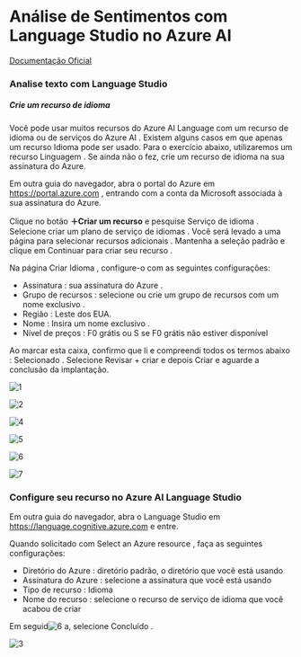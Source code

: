# Análise de Sentimentos com Language Studio no Azure AI

[Documentação Oficial](https://microsoftlearning.github.io/mslearn-ai-fundamentals/Instructions/Labs/06-text-analysis.html)

### Analise texto com Language Studio

##### Crie um recurso de idioma

Você pode usar muitos recursos do Azure AI Language com um recurso de idioma ou de serviços do Azure AI . Existem alguns casos em que apenas um recurso Idioma pode ser usado. Para o exercício abaixo, utilizaremos um recurso Linguagem . Se ainda não o fez, crie um recurso de idioma na sua assinatura do Azure.

Em outra guia do navegador, abra o portal do Azure em https://portal.azure.com , entrando com a conta da Microsoft associada à sua assinatura do Azure.

Clique no botão **＋Criar um recurso** e pesquise Serviço de idioma . Selecione criar um plano de serviço de idiomas . Você será levado a uma página para selecionar recursos adicionais . Mantenha a seleção padrão e clique em Continuar para criar seu recurso .

Na página Criar Idioma , configure-o com as seguintes configurações:
- Assinatura : sua assinatura do Azure .
- Grupo de recursos : selecione ou crie um grupo de recursos com um nome exclusivo .
- Região : Leste dos EUA.
- Nome : Insira um nome exclusivo .
- Nível de preços : F0 grátis ou S se F0 grátis não estiver disponível

Ao marcar esta caixa, confirmo que li e compreendi todos os termos abaixo : Selecionado .
Selecione Revisar + criar e depois Criar e aguarde a conclusão da implantação.


![1](https://github.com/MarcioCosta013/-Analise-de-Sentimentos-com-Language-Studio-no-Azure-AI/assets/87935294/911fab07-a9e3-4718-9039-9e1acafb5231)

![2](https://github.com/MarcioCosta013/-Analise-de-Sentimentos-com-Language-Studio-no-Azure-AI/assets/87935294/4fbf73ef-e73a-4212-ba73-4dac8249b096)

![4](https://github.com/MarcioCosta013/-Analise-de-Sentimentos-com-Language-Studio-no-Azure-AI/assets/87935294/bff3973a-bc09-48ba-a553-52cf37654b19)

![5](https://github.com/MarcioCosta013/-Analise-de-Sentimentos-com-Language-Studio-no-Azure-AI/assets/87935294/bc10f916-bfbb-4de0-a523-a3961e2c8caf)

![6](https://github.com/MarcioCosta013/-Analise-de-Sentimentos-com-Language-Studio-no-Azure-AI/assets/87935294/5826b8d2-0e46-4ea1-be8e-1acadbc4a8b7)

![7](https://github.com/MarcioCosta013/-Analise-de-Sentimentos-com-Language-Studio-no-Azure-AI/assets/87935294/0e1a3c31-5c33-4c4d-85c9-a3952935b198)


### Configure seu recurso no Azure AI Language Studio

Em outra guia do navegador, abra o Language Studio em https://language.cognitive.azure.com e entre.

Quando solicitado com Select an Azure resource , faça as seguintes configurações:

- Diretório do Azure : diretório padrão, o diretório que você está usando
- Assinatura do Azure : selecione a assinatura que você está usando
- Tipo de recurso : Idioma
- Nome do recurso : selecione o recurso de serviço de idioma que você acabou de criar
  
Em seguid![6](https://github.com/MarcioCosta013/-Analise-de-Sentimentos-com-Language-Studio-no-Azure-AI/assets/87935294/eebf473e-ee18-4e05-8387-382a14287c22)
a, selecione Concluído .

![3](https://github.com/MarcioCosta013/-Analise-de-Sentimentos-com-Language-Studio-no-Azure-AI/assets/87935294/d490c68d-1c78-43b1-8b55-08109f3e1f16)






